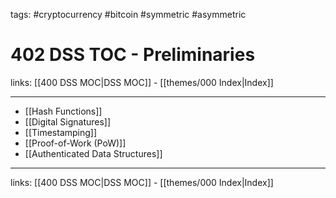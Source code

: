 tags: #cryptocurrency #bitcoin #symmetric #asymmetric 

# 402 DSS TOC - Preliminaries

links: [[400 DSS MOC|DSS MOC]] - [[themes/000 Index|Index]]

---

- [[Hash Functions]]
- [[Digital Signatures]]
- [[Timestamping]]
- [[Proof-of-Work (PoW)]]
- [[Authenticated Data Structures]]

---
links: [[400 DSS MOC|DSS MOC]] - [[themes/000 Index|Index]]